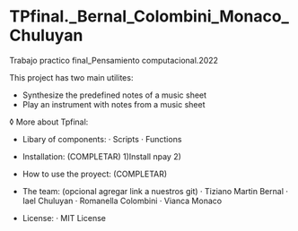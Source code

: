# TPfinal._Bernal_Colombini_Monaco_Chuluyan
Trabajo practico final_Pensamiento computacional.2022

This project has two main utilites:
- Synthesize the predefined notes of a music sheet
- Play an instrument with notes from a music sheet

◊ More about Tpfinal:

   - Libary of components:
        · Scripts 
        · Functions
        
   - Installation: (COMPLETAR)
       1)Install npay
       2)

   - How to use the proyect: (COMPLETAR)


   - The team: (opcional agregar link a nuestros git)
     · Tiziano Martin Bernal 
     · Iael Chuluyan
     · Romanella Colombini
     · Vianca Monaco
     
   - License:
     · MIT License






